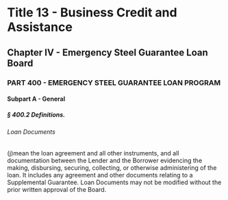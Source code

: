 
# Title 13 - Business Credit and Assistance
## Chapter IV - Emergency Steel Guarantee Loan Board
### PART 400 - EMERGENCY STEEL GUARANTEE LOAN PROGRAM
#### Subpart A - General
##### § 400.2 Definitions.
###### Loan Documents

(j)mean the loan agreement and all other instruments, and all documentation between the Lender and the Borrower evidencing the making, disbursing, securing, collecting, or otherwise administering of the loan. It includes any agreement and other documents relating to a Supplemental Guarantee. Loan Documents may not be modified without the prior written approval of the Board.
